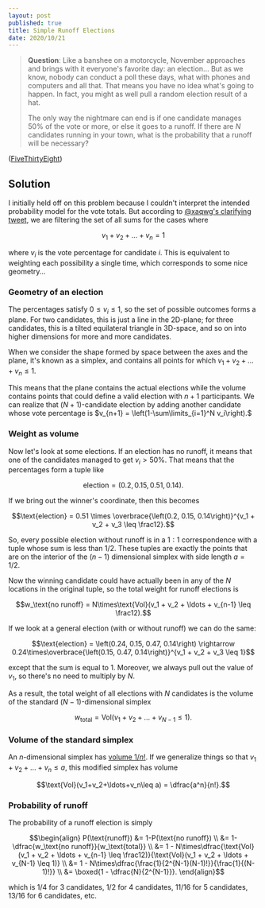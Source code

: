 ```yaml
---
layout: post
published: true
title: Simple Runoff Elections
date: 2020/10/21
---
```


>**Question**: Like a banshee on a motorcycle, November approaches and brings with it everyone's favorite day: an election... But as we know, nobody can conduct a poll these days, what with phones and computers and all that. That means you have no idea what's going to happen. In fact, you might as well pull a random election result of a hat. 
>
>The only way the nightmare can end is if one candidate manages $50\%$ of the vote or more, or else it goes to a runoff. If there are $N$ candidates running in your town, what is the probability that a runoff will be necessary?

<!--more-->

([FiveThirtyEight](https://fivethirtyeight.com/features/is-the-price-right/))

## Solution

I initially held off on this problem because I couldn't interpret the intended probability model for the vote totals. But according to [@xaqwg's clarifying tweet](https://mobile.twitter.com/xaqwg/status/1317117282213122052), we are filtering the set of all sums for the cases where 

$$v_1 + v_2 + \ldots + v_n = 1$$

where $v_i$ is the vote percentage for candidate $i.$ This is equivalent to weighting each possibility a single time, which corresponds to some nice geometry...

### Geometry of an election

The percentages satisfy $0\leq v_i \leq 1,$ so the set of possible outcomes forms a plane. For two candidates, this is just a line in the $2\text{D}$-plane; for three candidates, this is a tilted equilateral triangle in $\text{3D}$-space, and so on into higher dimensions for more and more candidates.  

When we consider the shape formed by space between the axes and the plane, it's known as a simplex, and contains all points for which $v_1+v_2+\ldots+v_n\leq 1.$ 

This means that the plane contains the actual elections while the volume contains points that could define a valid election with $n+1$ participants. We can realize that $(N+1)$-candidate election by adding another candidate whose vote percentage is $v_{n+1} = \left(1-\sum\limits_{i=1}^N v_i\right).$

### Weight as volume

Now let's look at some elections. If an election has no runoff, it means that one of the candidates managed to get $v_i > 50\%.$ That means that the percentages form a tuple like

$$\text{election} = \left(0.2, 0.15, 0.51, 0.14\right).$$

If we bring out the winner's coordinate, then this becomes 

$$\text{election} = 0.51 \times \overbrace{\left(0.2, 0.15, 0.14\right)}^{v_1 + v_2 + v_3 \leq \frac12}.$$

So, every possible election without runoff is in a $1:1$ correspondence with a tuple whose sum is less than $1/2.$ These tuples are exactly the points that are on the interior of the $(n-1)$ dimensional simplex with side length $a=1/2.$ 

Now the winning candidate could have actually been in any of the $N$ locations in the original tuple, so the total weight for runoff elections is

$$w_\text{no runoff} = N\times\text{Vol}(v_1 + v_2 + \ldots + v_{n-1} \leq \frac12).$$

If we look at a general election (with or without runoff) we can do the same: 

$$\text{election} = \left(0.24, 0.15, 0.47, 0.14\right) \rightarrow 0.24\times\overbrace{\left(0.15, 0.47, 0.14\right)}^{v_1 + v_2 + v_3 \leq 1}$$

except that the sum is equal to $1.$ Moreover, we always pull out the value of $v_1,$ so there's no need to multiply by $N.$ 

As a result, the total weight of all elections with $N$ candidates is the volume of the standard $(N-1)$-dimensional simplex

$$w_\text{total} = \text{Vol}(v_1 + v_2 + \ldots + v_{N-1} \leq 1).$$

### Volume of the standard simplex

An $n$-dimensional simplex has [volume $1/n!$](https://en.m.wikipedia.org/wiki/Simplex#Volume). If we generalize things so that $v_1+v_2+\ldots+v_n\leq a,$ this modified simplex has volume 

$$\text{Vol}(v_1+v_2+\ldots+v_n\leq a) = \dfrac{a^n}{n!}.$$

### Probability of runoff

The probability of a runoff election is simply

$$\begin{align}
P(\text{runoff}) &= 1-P(\text{no runoff}) \\
&= 1-\dfrac{w_\text{no runoff}}{w_\text{total}} \\
&= 1 - N\times\dfrac{\text{Vol}(v_1 + v_2 + \ldots + v_{n-1} \leq \frac12)}{\text{Vol}(v_1 + v_2 + \ldots + v_{N-1} \leq 1)} \\
&= 1 - N\times\dfrac{\frac{1}{2^{N-1}(N-1)!}}{\frac{1}{(N-1)!}} \\
&= \boxed{1 - \dfrac{N}{2^{N-1}}}.
\end{align}$$

which is $1/4$ for $3$ candidates, $1/2$ for $4$ candidates, $11/16$ for $5$ candidates, $13/16$ for $6$ candidates, etc.

<br>
